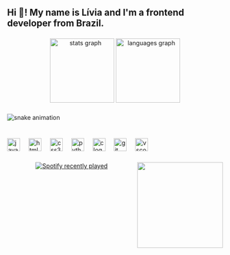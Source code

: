 <h2 align="left">Hi 👋! My name is Lívia and I'm a frontend developer from Brazil.</h2>

###

<div align="center">
  <img src="https://github-readme-stats.vercel.app/api?username=WolfstarMoony&hide_title=true&hide_rank=false&show_icons=true&include_all_commits=true&count_private=true&disable_animations=false&theme=gruvbox&locale=en&hide_border=true" height="150" alt="stats graph"  />
  <img src="https://github-readme-stats.vercel.app/api/top-langs?username=WolfstarMoony&locale=pt-br&hide_title=true&layout=compact&card_width=320&langs_count=5&theme=gruvbox&hide_border=true" height="150" alt="languages graph"  />
</div>

###

![snake animation](https://github.com/wolfstarmoony/wolfstarmoony/blob/output/dist/github-contribution-grid-snake.svg)

###

<br clear="both">

<div align="left">
  <img src="https://cdn.jsdelivr.net/gh/devicons/devicon/icons/javascript/javascript-plain.svg" height="30" alt="javascript logo"  />
  <img width="12" />
  <img src="https://cdn.jsdelivr.net/gh/devicons/devicon/icons/html5/html5-original.svg" height="30" alt="html5 logo"  />
  <img width="12" />
  <img src="https://cdn.jsdelivr.net/gh/devicons/devicon/icons/css3/css3-original.svg" height="30" alt="css3 logo"  />
  <img width="12" />
  <img src="https://cdn.jsdelivr.net/gh/devicons/devicon/icons/python/python-original.svg" height="30" alt="python logo"  />
  <img width="12" />
  <img src="https://cdn.jsdelivr.net/gh/devicons/devicon/icons/c/c-original.svg" height="30" alt="c logo"  />
  <img width="12" />
  <img src="https://cdn.jsdelivr.net/gh/devicons/devicon/icons/git/git-original.svg" height="30" alt="git logo"  />
  <img width="12" />
  <img src="https://cdn.jsdelivr.net/gh/devicons/devicon/icons/vscode/vscode-original.svg" height="30" alt="vscode logo"  />
</div>

###

<img align="right" height="200" src="https://media.tenor.com/qdT1lygmdfkAAAAM/little-black-cat-cat.gif"  />

###

<div align="center">
  <a href="https://open.spotify.com/user/315hwp2iyxtxphcujseb42lpftha">
    <img src="https://spotify-recently-played-readme.vercel.app/api?user=315hwp2iyxtxphcujseb42lpftha&count=3&unique=true" alt="Spotify recently played"  />
  </a>
</div>

###
